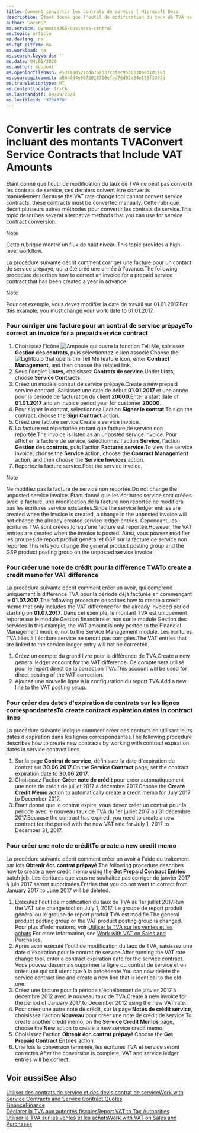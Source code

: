 ```yaml
---
title: Comment convertir les contrats de service | Microsoft Docs
description: Étant donné que l'outil de modification du taux de TVA ne peut pas convertir les contrats de service, ces derniers doivent être convertis manuellement. Cette rubrique décrit plusieurs autres méthodes pour convertir les contrats de service.
author: SorenGP
ms.service: dynamics365-business-central
ms.topic: article
ms.devlang: na
ms.tgt_pltfrm: na
ms.workload: na
ms.search.keywords: ''
ms.date: 04/01/2020
ms.author: edupont
ms.openlocfilehash: e531a80521cdb76a337cbfec95b6b30a0d1d118d
ms.sourcegitcommit: a80afd4e5075018716efad76d82a54e158f1392d
ms.translationtype: HT
ms.contentlocale: fr-CA
ms.lasthandoff: 09/09/2020
ms.locfileid: "3784370"
---
```

# <a name="convert-service-contracts-that-include-vat-amounts"></a><span data-ttu-id="7ada3-104">Convertir les contrats de service incluant des montants TVA</span><span class="sxs-lookup"><span data-stu-id="7ada3-104">Convert Service Contracts that Include VAT Amounts</span></span>
<span data-ttu-id="7ada3-105">Étant donné que l'outil de modification du taux de TVA ne peut pas convertir les contrats de service, ces derniers doivent être convertis manuellement.</span><span class="sxs-lookup"><span data-stu-id="7ada3-105">Because the VAT rate change tool cannot convert service contracts, these contracts must be converted manually.</span></span> <span data-ttu-id="7ada3-106">Cette rubrique décrit plusieurs autres méthodes pour convertir les contrats de service.</span><span class="sxs-lookup"><span data-stu-id="7ada3-106">This topic describes several alternative methods that you can use for service contract conversion.</span></span>  

> [!NOTE]  
>  <span data-ttu-id="7ada3-107">Cette rubrique montre un flux de haut niveau.</span><span class="sxs-lookup"><span data-stu-id="7ada3-107">This topic provides a high-level workflow.</span></span>  

 <span data-ttu-id="7ada3-108">La procédure suivante décrit comment corriger une facture pour un contact de service prépayé, qui a été créé une année à l'avance.</span><span class="sxs-lookup"><span data-stu-id="7ada3-108">The following procedure describes how to correct an invoice for a prepaid service contract that has been created a year in advance.</span></span>  

> [!NOTE]  
>  <span data-ttu-id="7ada3-109">Pour cet exemple, vous devez modifier la date de travail sur 01.01.2017.</span><span class="sxs-lookup"><span data-stu-id="7ada3-109">For this example, you must change your work date to 01.01.2017.</span></span>  

### <a name="to-correct-an-invoice-for-a-prepaid-service-contract"></a><span data-ttu-id="7ada3-110">Pour corriger une facture pour un contrat de service prépayé</span><span class="sxs-lookup"><span data-stu-id="7ada3-110">To correct an invoice for a prepaid service contract</span></span>  
1. <span data-ttu-id="7ada3-111">Choisissez l'icône ![Ampoule qui ouvre la fonction Tell Me](media/ui-search/search_small.png "Dites-moi ce que vous voulez faire"), saisissez **Gestion des contrats**, puis sélectionnez le lien associé.</span><span class="sxs-lookup"><span data-stu-id="7ada3-111">Choose the ![Lightbulb that opens the Tell Me feature](media/ui-search/search_small.png "Tell me what you want to do") icon, enter **Contract Management**, and then choose the related link.</span></span>  
2. <span data-ttu-id="7ada3-112">Sous l'onglet **Listes**, choisissez **Contrats de service**.</span><span class="sxs-lookup"><span data-stu-id="7ada3-112">Under **Lists**, choose **Service Contracts**.</span></span>  
3. <span data-ttu-id="7ada3-113">Créez un modèle contrat de service prépayé.</span><span class="sxs-lookup"><span data-stu-id="7ada3-113">Create a new prepaid service contract.</span></span> <span data-ttu-id="7ada3-114">Saisissez une date de début **01.01.2017** et une année pour la période de facturation du client **20000**.</span><span class="sxs-lookup"><span data-stu-id="7ada3-114">Enter a start date of **01.01.2017** and an invoice period year for customer **20000**.</span></span>  
4. <span data-ttu-id="7ada3-115">Pour signer le contrat, sélectionnez l'action **Signer le contrat**.</span><span class="sxs-lookup"><span data-stu-id="7ada3-115">To sign the contract, choose the **Sign Contract** action.</span></span>  
5. <span data-ttu-id="7ada3-116">Créez une facture service.</span><span class="sxs-lookup"><span data-stu-id="7ada3-116">Create a service invoice.</span></span>
6. <span data-ttu-id="7ada3-117">La facture est répertoriée en tant que facture de service non reportée.</span><span class="sxs-lookup"><span data-stu-id="7ada3-117">The invoice is listed as an unposted service invoice.</span></span> <span data-ttu-id="7ada3-118">Pour afficher la facture de service, sélectionnez l'action **Service**, l'action **Gestion des contrats**, puis l'action **Factures service**.</span><span class="sxs-lookup"><span data-stu-id="7ada3-118">To view the service invoice, choose the **Service** action, choose the **Contract Management** action, and then choose the **Service Invoices** action.</span></span>  
7. <span data-ttu-id="7ada3-119">Reportez la facture service.</span><span class="sxs-lookup"><span data-stu-id="7ada3-119">Post the service invoice.</span></span>  

> [!NOTE]  
>  <span data-ttu-id="7ada3-120">Ne modifiez pas la facture de service non reportée.</span><span class="sxs-lookup"><span data-stu-id="7ada3-120">Do not change the unposted service invoice.</span></span> <span data-ttu-id="7ada3-121">Étant donné que les écritures service sont créées avec la facture, une modification de la facture non reportée ne modifiera pas les écritures service existantes.</span><span class="sxs-lookup"><span data-stu-id="7ada3-121">Since the service ledger entries are created when the invoice is created, a change in the unposted invoice will not change the already created service ledger entries.</span></span> <span data-ttu-id="7ada3-122">Cependant, les écritures TVA sont créées lorsqu'une facture est reportée.</span><span class="sxs-lookup"><span data-stu-id="7ada3-122">However, the VAT entries are created when the invoice is posted.</span></span> <span data-ttu-id="7ada3-123">Ainsi, vous pouvez modifier les groupes de report produit général et GSP sur la facture de service non reportée.</span><span class="sxs-lookup"><span data-stu-id="7ada3-123">This lets you change the general product posting group and the GSP product posting group on the unposted service invoice.</span></span>  

### <a name="to-create-a-credit-memo-for-vat-difference"></a><span data-ttu-id="7ada3-124">Pour créer une note de crédit pour la différence TVA</span><span class="sxs-lookup"><span data-stu-id="7ada3-124">To create a credit memo for VAT difference</span></span>  
<span data-ttu-id="7ada3-125">La procédure suivante décrit comment créer un avoir, qui comprend uniquement la différence TVA pour la période déjà facturée en commençant le **01.07.2017**.</span><span class="sxs-lookup"><span data-stu-id="7ada3-125">The following procedure describes how to create a credit memo that only includes the VAT difference for the already invoiced period starting on **01.07.2017**.</span></span> <span data-ttu-id="7ada3-126">Dans cet exemple, le montant TVA est uniquement reporté sur le module Gestion financière et non sur le module Gestion des services.</span><span class="sxs-lookup"><span data-stu-id="7ada3-126">In this example, the VAT amount is only posted to the Financial Management module, not to the Service Management module.</span></span> <span data-ttu-id="7ada3-127">Les écritures TVA liées à l'écriture service ne seront pas corrigées.</span><span class="sxs-lookup"><span data-stu-id="7ada3-127">The VAT entries that are linked to the service ledger entry will not be corrected.</span></span>  

1. <span data-ttu-id="7ada3-128">Créez un compte du grand livre pour la différence de TVA.</span><span class="sxs-lookup"><span data-stu-id="7ada3-128">Create a new general ledger account for the VAT difference.</span></span> <span data-ttu-id="7ada3-129">Ce compte sera utilisé pour le report direct de la correction TVA.</span><span class="sxs-lookup"><span data-stu-id="7ada3-129">This account will be used for direct posting of the VAT correction.</span></span>  
2. <span data-ttu-id="7ada3-130">Ajoutez une nouvelle ligne à la configuration du report TVA.</span><span class="sxs-lookup"><span data-stu-id="7ada3-130">Add a new line to the VAT posting setup.</span></span>  

### <a name="to-create-contract-expiration-dates-in-contract-lines"></a><span data-ttu-id="7ada3-131">Pour créer des dates d'expiration de contrats sur les lignes correspondantes</span><span class="sxs-lookup"><span data-stu-id="7ada3-131">To create contract expiration dates in contract lines</span></span>  
<span data-ttu-id="7ada3-132">La procédure suivante indique comment créer des contrats en utilisant leurs dates d'expiration dans les lignes correspondantes.</span><span class="sxs-lookup"><span data-stu-id="7ada3-132">The following procedure describes how to create new contracts by working with contract expiration dates in service contract lines.</span></span>  

1. <span data-ttu-id="7ada3-133">Sur la page **Contrat de service**, définissez la date d'expiration du contrat sur **30.06.2017**.</span><span class="sxs-lookup"><span data-stu-id="7ada3-133">On the **Service Contract** page, set the contract expiration date to **30.06.2017**.</span></span>  
2. <span data-ttu-id="7ada3-134">Choisissez l'action **Créer note de crédit** pour créer automatiquement une note de crédit de juillet 2017 à décembre 2017.</span><span class="sxs-lookup"><span data-stu-id="7ada3-134">Choose the **Create Credit Memo** action to automatically create a credit memo for July 2017 to December 2017.</span></span>  
3. <span data-ttu-id="7ada3-135">Étant donné que le contrat expire, vous devez créer un contrat pour la période avec le nouveau taux de TVA du 1er juillet 2017 au 31 décembre 2017.</span><span class="sxs-lookup"><span data-stu-id="7ada3-135">Because the contract has expired, you need to create a new contract for the period with the new VAT rate for July 1, 2017 to December 31, 2017.</span></span>  

### <a name="to-create-a-new-credit-memo"></a><span data-ttu-id="7ada3-136">Pour créer une note de crédit</span><span class="sxs-lookup"><span data-stu-id="7ada3-136">To create a new credit memo</span></span>  
<span data-ttu-id="7ada3-137">La procédure suivante décrit comment créer un avoir à l'aide du traitement par lots **Obtenir écr. contrat prépayé**.</span><span class="sxs-lookup"><span data-stu-id="7ada3-137">The following procedure describes how to create a new credit memo using the **Get Prepaid Contract Entries** batch job.</span></span> <span data-ttu-id="7ada3-138">Les écritures que vous ne souhaitez pas corriger de janvier 2017 à juin 2017 seront supprimées.</span><span class="sxs-lookup"><span data-stu-id="7ada3-138">Entries that you do not want to correct from January 2017 to June 2017 will be deleted.</span></span>  

1. <span data-ttu-id="7ada3-139">Exécutez l'outil de modification du taux de TVA au 1er juillet 2017.</span><span class="sxs-lookup"><span data-stu-id="7ada3-139">Run the VAT rate change tool on July 1, 2017.</span></span> <span data-ttu-id="7ada3-140">Le groupe de report produit général ou le groupe de report produit TVA est modifié.</span><span class="sxs-lookup"><span data-stu-id="7ada3-140">The general product posting group or the VAT product posting group is changed.</span></span> <span data-ttu-id="7ada3-141">Pour plus d'informations, voir [Utiliser la TVA sur les ventes et les achats](finance-work-with-vat.md).</span><span class="sxs-lookup"><span data-stu-id="7ada3-141">For more information, see [Work with VAT on Sales and Purchases](finance-work-with-vat.md).</span></span>  
2. <span data-ttu-id="7ada3-142">Après avoir exécuté l'outil de modification du taux de TVA, saisissez une date d'expiration pour le contrat de service.</span><span class="sxs-lookup"><span data-stu-id="7ada3-142">After running the VAT rate change tool, enter a contract expiration date for the service contract.</span></span> <span data-ttu-id="7ada3-143">Vous pouvez désormais supprimer la ligne du contrat de service et en créer une qui soit identique à la précédente.</span><span class="sxs-lookup"><span data-stu-id="7ada3-143">You can now delete the service contract line and create a new line that is identical to the old one.</span></span>  
3. <span data-ttu-id="7ada3-144">Créez une facture pour la période s'échelonnant de janvier 2017 à décembre 2012 avec le nouveau taux de TVA.</span><span class="sxs-lookup"><span data-stu-id="7ada3-144">Create a new invoice for the period of January 2017 to December 2012 using the new VAT rate.</span></span>  
4. <span data-ttu-id="7ada3-145">Pour créer une autre note de crédit, sur la page **Notes de crédit service**, choisissez l'action **Nouveau** pour créer une note de crédit de service.</span><span class="sxs-lookup"><span data-stu-id="7ada3-145">To create another credit memo, on the **Service Credit Memos** page, choose the **New** action to create a new service credit memo.</span></span>  
5. <span data-ttu-id="7ada3-146">Choisissez l'action **Obtenir écr. contrat prépayé**.</span><span class="sxs-lookup"><span data-stu-id="7ada3-146">Choose the **Get Prepaid Contract Entries** action.</span></span>  
6. <span data-ttu-id="7ada3-147">Une fois la conversion terminée, les écritures TVA et service seront correctes.</span><span class="sxs-lookup"><span data-stu-id="7ada3-147">After the conversion is complete, VAT and service ledger entries will be correct.</span></span>  

## <a name="see-also"></a><span data-ttu-id="7ada3-148">Voir aussi</span><span class="sxs-lookup"><span data-stu-id="7ada3-148">See Also</span></span>  
[<span data-ttu-id="7ada3-149">Utiliser des contrats de service et des devis contrat de service</span><span class="sxs-lookup"><span data-stu-id="7ada3-149">Work with Service Contracts and Service Contract Quotes</span></span>](service-how-to-create-service-contracts-and-service-contract-quotes.md)  
[<span data-ttu-id="7ada3-150">Finance</span><span class="sxs-lookup"><span data-stu-id="7ada3-150">Finance</span></span>](finance.md)  
[<span data-ttu-id="7ada3-151">Déclarer la TVA aux autorités fiscales</span><span class="sxs-lookup"><span data-stu-id="7ada3-151">Report VAT to Tax Authorities</span></span>](finance-how-report-vat.md)  
[<span data-ttu-id="7ada3-152">Utiliser la TVA sur les ventes et les achats</span><span class="sxs-lookup"><span data-stu-id="7ada3-152">Work with VAT on Sales and Purchases</span></span>](finance-work-with-vat.md)  
